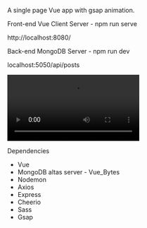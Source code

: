 A single page Vue app with gsap animation.

Front-end Vue Client Server - npm run serve

http://localhost:8080/

Back-end MongoDB Server - npm run dev

localhost:5050/api/posts

!["Screenshot of UX/UI"](https://github.com/MikeTheFyke/VueIt/blob/master/client/src/assets/ScreenShot-UI.mp4)

Dependencies
- Vue
- MongoDB altas server - Vue_Bytes
- Nodemon
- Axios
- Express
- Cheerio
- Sass
- Gsap